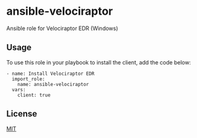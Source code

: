 # ansible-velociraptor
Ansible role for Velociraptor EDR (Windows)

## Usage

To use this role in your playbook to install the client, add the code below:

```
- name: Install Velociraptor EDR
  import_role:
    name: ansible-velociraptor
  vars:
    client: true
```

## License

[MIT](LICENSE)
